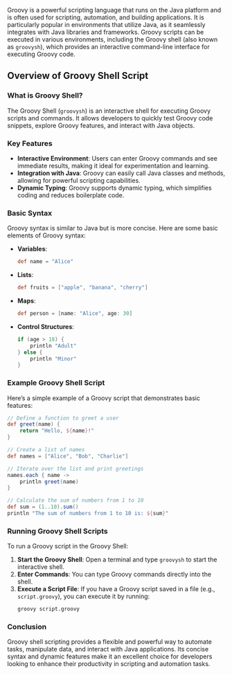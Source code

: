 Groovy is a powerful scripting language that runs on the Java platform and is often used for scripting, automation, and building applications. It is particularly popular in environments that utilize Java, as it seamlessly integrates with Java libraries and frameworks. Groovy scripts can be executed in various environments, including the Groovy shell (also known as `groovysh`), which provides an interactive command-line interface for executing Groovy code.

## Overview of Groovy Shell Script

### What is Groovy Shell?
The Groovy Shell (`groovysh`) is an interactive shell for executing Groovy scripts and commands. It allows developers to quickly test Groovy code snippets, explore Groovy features, and interact with Java objects.

### Key Features
- **Interactive Environment**: Users can enter Groovy commands and see immediate results, making it ideal for experimentation and learning.
- **Integration with Java**: Groovy can easily call Java classes and methods, allowing for powerful scripting capabilities.
- **Dynamic Typing**: Groovy supports dynamic typing, which simplifies coding and reduces boilerplate code.

### Basic Syntax
Groovy syntax is similar to Java but is more concise. Here are some basic elements of Groovy syntax:

- **Variables**: 
  ```groovy
  def name = "Alice"
  ```

- **Lists**: 
  ```groovy
  def fruits = ["apple", "banana", "cherry"]
  ```

- **Maps**: 
  ```groovy
  def person = [name: "Alice", age: 30]
  ```

- **Control Structures**: 
  ```groovy
  if (age > 18) {
      println "Adult"
  } else {
      println "Minor"
  }
  ```

### Example Groovy Shell Script
Here’s a simple example of a Groovy script that demonstrates basic features:

```groovy
// Define a function to greet a user
def greet(name) {
    return "Hello, ${name}!"
}

// Create a list of names
def names = ["Alice", "Bob", "Charlie"]

// Iterate over the list and print greetings
names.each { name ->
    println greet(name)
}

// Calculate the sum of numbers from 1 to 10
def sum = (1..10).sum()
println "The sum of numbers from 1 to 10 is: ${sum}"
```

### Running Groovy Shell Scripts
To run a Groovy script in the Groovy Shell:

1. **Start the Groovy Shell**: Open a terminal and type `groovysh` to start the interactive shell.
2. **Enter Commands**: You can type Groovy commands directly into the shell.
3. **Execute a Script File**: If you have a Groovy script saved in a file (e.g., `script.groovy`), you can execute it by running:
   ```bash
   groovy script.groovy
   ```

### Conclusion
Groovy shell scripting provides a flexible and powerful way to automate tasks, manipulate data, and interact with Java applications. Its concise syntax and dynamic features make it an excellent choice for developers looking to enhance their productivity in scripting and automation tasks.